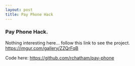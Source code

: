 ```yaml
---
layout: post
title: Pay Phone Hack
---
```


### Pay Phone Hack.

Nothing interesting here... follow this link to see the project. https://imgur.com/gallery/ZZQrFqB

Code here: https://github.com/rchatham/pay-phone
